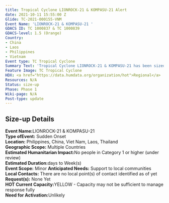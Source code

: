```yaml
---
title: Tropical Cyclone LIONROCK-21 & KOMPASU-21 Alert
date: 2021-10-11 15:55:00 Z
Glide: TC-2021-000155-VNM
Event Name: 'LIONROCK-21 & KOMPASU-21 '
GDACS ID: TC 1000837 & TC 1000839
GDACS-level: 1.5 (Orange)
Country:
- China
- Laos
- Philippines
- Vietnam
Event type: TC Tropical Cyclone
Summary Text: 'Tropical Cyclone LIONROCK-21 & KOMPASU-21 has been sized-up. '
Feature Image: TC Tropical Cyclone
HDX: <a href="https://data.humdata.org/organization/hot">Regional</a>
Resources: N/A
Status: size-up
Phase: Phase 1
Wiki-page: N/A
Post-type: update
---
```


<h2>Size-up Details</h2>

<strong>Event Name:</strong>LIONROCK-21 & KOMPASU-21<br>
<strong>Type ofEvent:</strong> Sudden Onset<br>
<strong>Location:</strong> Philippines, China, Viet Nam, Laos, Thailand<br>
<strong>Geographic Scope:</strong> Multiple Countries<br>
<strong>Estimated Humanitarian Impact:</strong>No people in Category 1 or higher (under review) <br>
<strong>Estimated Duration:</strong>days to Week(s)<br>
<strong>Event Scope:</strong> Minor<be>
<strong>Anticipated Needs:</strong> Support to local communities<br>
<strong>Local Contacts:</strong> There are no local point(s) of contact identified as of yet<br>
<strong>Request(s):</strong> None Yet<br>
<strong>HOT Current Capacity:</strong>YELLOW - Capacity may not be sufficient to manage response fully<br>
<strong>Need for Activation:</strong>Unlikely<br>